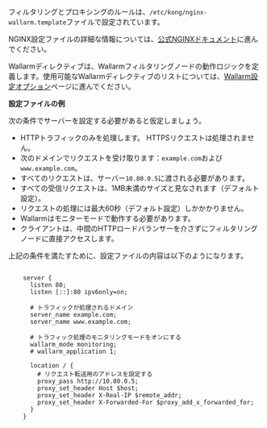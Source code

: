 フィルタリングとプロキシングのルールは、`/etc/kong/nginx-wallarm.template`ファイルで設定されています。

NGINX設定ファイルの詳細な情報については、[公式NGINXドキュメント](https://nginx.org/en/docs/beginners_guide.html)に進んでください。

Wallarmディレクティブは、Wallarmフィルタリングノードの動作ロジックを定義します。使用可能なWallarmディレクティブのリストについては、[Wallarm設定オプション](../admin-en/configure-parameters-en.md)ページに進んでください。

**設定ファイルの例**

次の条件でサーバーを設定する必要があると仮定しましょう。
* HTTPトラフィックのみを処理します。 HTTPSリクエストは処理されません。
* 次のドメインでリクエストを受け取ります：`example.com`および`www.example.com`。
* すべてのリクエストは、サーバー`10.80.0.5`に渡される必要があります。
* すべての受信リクエストは、1MB未満のサイズと見なされます（デフォルト設定）。
* リクエストの処理には最大60秒（デフォルト設定）しかかかりません。
* Wallarmはモニターモードで動作する必要があります。
* クライアントは、中間のHTTPロードバランサーを介さずにフィルタリングノードに直接アクセスします。

上記の条件を満たすために、設定ファイルの内容は以下のようになります。

```

    server {
      listen 80;
      listen [::]:80 ipv6only=on;

      # トラフィックが処理されるドメイン
      server_name example.com;
      server_name www.example.com;

      # トラフィック処理のモニタリングモードをオンにする
      wallarm_mode monitoring;
      # wallarm_application 1;

      location / {
        # リクエスト転送用のアドレスを設定する
        proxy_pass http://10.80.0.5;
        proxy_set_header Host $host;
        proxy_set_header X-Real-IP $remote_addr;
        proxy_set_header X-Forwarded-For $proxy_add_x_forwarded_for;
      }
    }

```